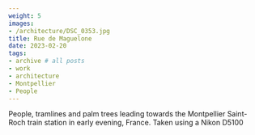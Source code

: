 ```yaml
---
weight: 5
images:
- /architecture/DSC_0353.jpg
title: Rue de Maguelone
date: 2023-02-20
tags:
- archive # all posts
- work
- architecture
- Montpellier
- People
---
```


People, tramlines and palm trees leading towards the Montpellier Saint-Roch train station in early evening, France. Taken using a Nikon D5100

